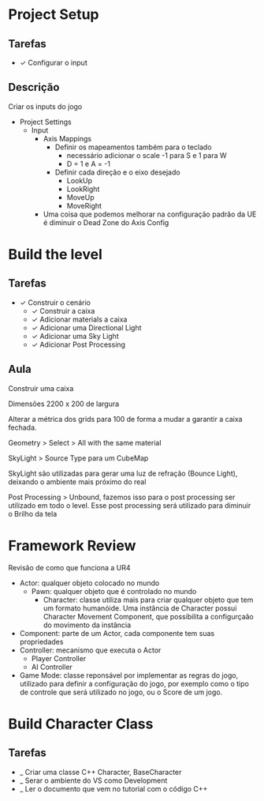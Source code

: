 # Project Setup

## Tarefas
- &check; Configurar o input

## Descrição

Criar os inputs do jogo
- Project Settings
  - Input
    - Axis Mappings
      - Definir os mapeamentos também para o teclado
        - necessário adicionar o scale -1 para S e 1 para W
        - D = 1 e A = -1
      - Definir cada direção e o eixo desejado
        - LookUp
        - LookRight
        - MoveUp
        - MoveRight
    - Uma coisa que podemos melhorar na configuração padrão da UE é diminuir o Dead Zone do Axis Config


# Build the level

## Tarefas

- &check; Construir o cenário
  - &check; Construir a caixa
  - &check; Adicionar materials a caixa
  - &check; Adicionar uma Directional Light
  - &check; Adicionar uma Sky Light
  - &check; Adicionar Post Processing

## Aula

Construir uma caixa

Dimensões 2200 x 200 de largura

Alterar a métrica dos grids para 100 de forma a mudar a garantir a caixa fechada.

Geometry > Select > All with the same material

SkyLight > Source Type para um CubeMap

SkyLight são utilizadas para gerar uma luz de refração (Bounce Light), deixando o ambiente mais próximo do real

Post Processing > Unbound, fazemos isso para o post processing ser utilizado em todo o level. Esse post processing será utilizado para diminuir o Brilho da tela


# Framework Review

Revisão de como que funciona a UR4

- Actor: qualquer objeto colocado no mundo
  - Pawn: qualquer objeto que é controlado no mundo
    - Character:  classe utiliza mais para criar qualquer objeto que tem um formato humanóide. Uma instância de Character possui Character Movement Component, que possibilita a configurçaão do movimento da instância
- Component: parte de um Actor, cada componente tem suas propriedades
- Controller: mecanismo que executa o Actor
   - Player Controller
   - AI Controller
- Game Mode: classe reponsável por implementar as regras do jogo, utilizado para definir a configuração do jogo, por exemplo como o tipo de controle que será utilizado no jogo, ou o Score de um jogo.

# Build Character Class

## Tarefas
- _ Criar uma classe C++ Character, BaseCharacter
- _ Serar o ambiente do VS como Development
- _ Ler o documento que vem no tutorial com o código C++

















